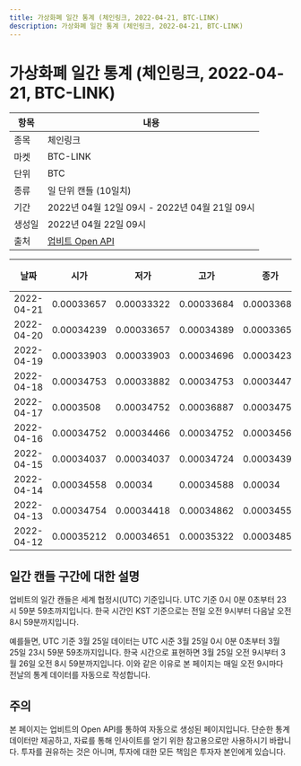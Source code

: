 ```yaml
---
title: 가상화폐 일간 통계 (체인링크, 2022-04-21, BTC-LINK)
description: 가상화폐 일간 통계 (체인링크, 2022-04-21, BTC-LINK)
---
```



가상화폐 일간 통계 (체인링크, 2022-04-21, BTC-LINK)
===

|항목|내용|
|--|--|
|종목|체인링크|
|마켓|BTC-LINK|
|단위|BTC|
|종류|일 단위 캔들 (10일치)|
|기간|2022년 04월 12일 09시 - 2022년 04월 21일 09시|
|생성일|2022년 04월 22일 09시|
|출처|[업비트 Open API](https://docs.upbit.com)|


|날짜|시가|저가|고가|종가|비고|
|--|--|--|--|--|--|
|2022-04-21|0.00033657|0.00033322|0.00033684|0.00033684|    |
|2022-04-20|0.00034239|0.00033657|0.00034389|0.00033657|    |
|2022-04-19|0.00033903|0.00033903|0.00034696|0.00034239|    |
|2022-04-18|0.00034753|0.00033882|0.00034753|0.00034473|    |
|2022-04-17|0.0003508|0.00034752|0.00036887|0.00034753|    |
|2022-04-16|0.00034752|0.00034466|0.00034752|0.00034569|    |
|2022-04-15|0.00034037|0.00034037|0.00034724|0.00034398|    |
|2022-04-14|0.00034558|0.00034|0.00034588|0.00034|    |
|2022-04-13|0.00034754|0.00034418|0.00034862|0.00034558|    |
|2022-04-12|0.00035212|0.00034651|0.00035322|0.00034856|    |


일간 캔들 구간에 대한 설명
---


업비트의 일간 캔들은 세계 협정시(UTC) 기준입니다. 
UTC 기준 0시 0분 0초부터 23시 59분 59초까지입니다. 
한국 시간인 KST 기준으로는 전일 오전 9시부터 다음날 오전 8시 59분까지입니다. 


예를들면, UTC 기준 3월 25일 데이터는 UTC 시준 3월 25일 0시 0분 0초부터 3월 25일 23시 59분 59초까지입니다. 
한국 시간으로 표현하면 3월 25일 오전 9시부터 3월 26일 오전 8시 59분까지입니다. 
이와 같은 이유로 본 페이지는 매일 오전 9시마다 전날의 통계 데이터를 자동으로 작성합니다. 


주의
---


본 페이지는 업비트의 Open API를 통하여 자동으로 생성된 페이지입니다. 
단순한 통계 데이터만 제공하고, 자료를 통해 인사이트를 얻기 위한 참고용으로만 사용하시기 바랍니다. 
투자를 권유하는 것은 아니며, 투자에 대한 모든 책임은 투자자 본인에게 있습니다. 
